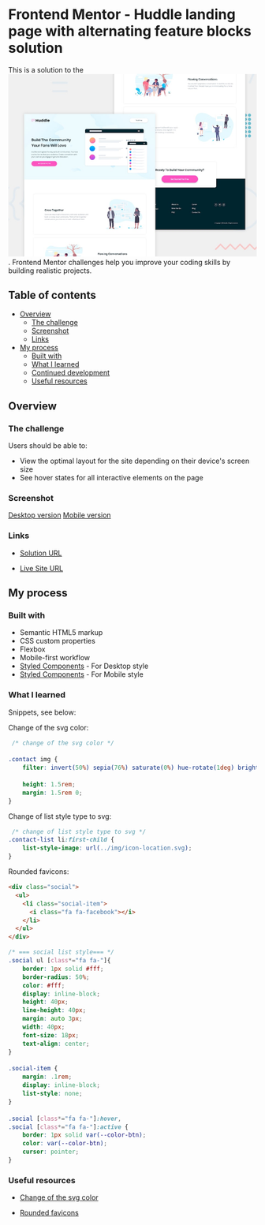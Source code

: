 # Frontend Mentor - Huddle landing page with alternating feature blocks solution

This is a solution to the ![Huddle landing page with alternating feature blocks challenge on Frontend Mentor](./design/desktop-preview.jpg). Frontend Mentor challenges help you improve your coding skills by building realistic projects. 

## Table of contents

- [Overview](#overview)
  - [The challenge](#the-challenge)
  - [Screenshot](#screenshot)
  - [Links](#links)
- [My process](#my-process)
  - [Built with](#built-with)
  - [What I learned](#what-i-learned)
  - [Continued development](#continued-development)
  - [Useful resources](#useful-resources)

## Overview

### The challenge

Users should be able to:

- View the optimal layout for the site depending on their device's screen size
- See hover states for all interactive elements on the page

### Screenshot

[Desktop version](./design/desktop-design.jpg)
[Mobile version](./design/mobile-design.jpg)

### Links

- [Solution URL](https://github.com/TMraz/Huddle-landing-page.github.io)

- [Live Site URL](https://tmraz.github.io/Huddle-landing-page.github.io/)

## My process

### Built with

- Semantic HTML5 markup
- CSS custom properties
- Flexbox
- Mobile-first workflow
- [Styled Components](./css/main.css) - For Desktop style
- [Styled Components](./css/mobile.css) - For Mobile style

### What I learned

Snippets, see below:

Change of the svg color:

```css
 /* change of the svg color */

.contact img {
    filter: invert(50%) sepia(76%) saturate(0%) hue-rotate(1deg) brightness(100%) contrast(1000%);

    height: 1.5rem;
    margin: 1.5rem 0;
}

```

Change of list style type to svg:

```css
 /* change of list style type to svg */
.contact-list li:first-child {
    list-style-image: url(../img/icon-location.svg);
}
```

Rounded favicons:

```html
<div class="social">
  <ul>
    <li class="social-item">
      <i class="fa fa-facebook"></i>
    </li>
  </ul>
</div>
```

```css
/* === social list style=== */
.social ul [class*="fa fa-"]{
    border: 1px solid #fff;
    border-radius: 50%;
    color: #fff;
    display: inline-block;
    height: 40px;
    line-height: 40px;
    margin: auto 3px;
    width: 40px;
    font-size: 18px;
    text-align: center;
}

.social-item {
    margin: .1rem;
    display: inline-block;
    list-style: none;
}

.social [class*="fa fa-"]:hover,
.social [class*="fa fa-"]:active {
    border: 1px solid var(--color-btn);
    color: var(--color-btn);
    cursor: pointer;
}

```

### Useful resources

- [Change of the svg color](https://www.codegrepper.com/code-examples/css/how+to+change+the+color+of+svg+using+css) 

- [Rounded favicons](https://codepen.io/KevinCSTing/pen/vyLyXg) 


